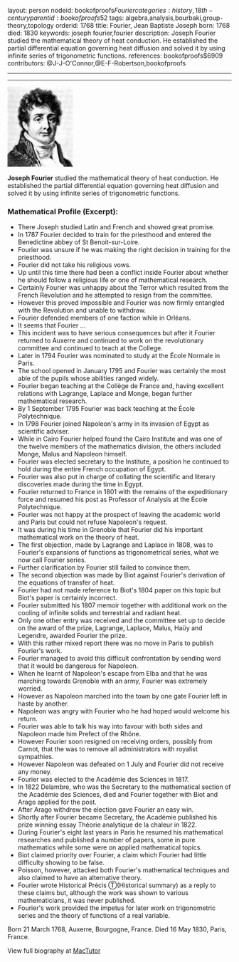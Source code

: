 layout: person
nodeid: bookofproofs$Fourier
categories: history,18th-century
parentid: bookofproofs$52
tags: algebra,analysis,bourbaki,group-theory,topology
orderid: 1768
title: Fourier, Jean Baptiste Joseph
born: 1768
died: 1830
keywords: joseph fourier,fourier
description: Joseph Fourier studied the mathematical theory of heat conduction. He established the partial differential equation governing heat diffusion and solved it by using infinite series of trigonometric functions.
references: bookofproofs$6909
contributors: @J-J-O'Connor,@E-F-Robertson,bookofproofs

---



---

![Fourier.jpg](https://github.com/bookofproofs/bookofproofs.github.io/blob/main/_sources/_assets/images/portraits/Fourier.jpg?raw=true)

**Joseph Fourier** studied the mathematical theory of heat conduction. He established the partial differential equation governing heat diffusion and solved it by using infinite series of trigonometric functions.

### Mathematical Profile (Excerpt):
* There Joseph studied Latin and French and showed great promise.
* In 1787 Fourier decided to train for the priesthood and entered the Benedictine abbey of St Benoit-sur-Loire.
* Fourier was unsure if he was making the right decision in training for the priesthood.
* Fourier did not take his religious vows.
* Up until this time there had been a conflict inside Fourier about whether he should follow a religious life or one of mathematical research.
* Certainly Fourier was unhappy about the Terror which resulted from the French Revolution and he attempted to resign from the committee.
* However this proved impossible and Fourier was now firmly entangled with the Revolution and unable to withdraw.
* Fourier defended members of one faction while in Orléans.
* It seems that Fourier ...
* This incident was to have serious consequences but after it Fourier returned to Auxerre and continued to work on the revolutionary committee and continued to teach at the College.
* Later in 1794 Fourier was nominated to study at the École Normale in Paris.
* The school opened in January 1795 and Fourier was certainly the most able of the pupils whose abilities ranged widely.
* Fourier began teaching at the Collège de France and, having excellent relations with Lagrange, Laplace and Monge, began further mathematical research.
* By 1 September 1795 Fourier was back teaching at the École Polytechnique.
* In 1798 Fourier joined Napoleon's army in its invasion of Egypt as scientific adviser.
* While in Cairo Fourier helped found the Cairo Institute and was one of the twelve members of the mathematics division, the others included Monge, Malus and Napoleon himself.
* Fourier was elected secretary to the Institute, a position he continued to hold during the entire French occupation of Egypt.
* Fourier was also put in charge of collating the scientific and literary discoveries made during the time in Egypt.
* Fourier returned to France in 1801 with the remains of the expeditionary force and resumed his post as Professor of Analysis at the École Polytechnique.
* Fourier was not happy at the prospect of leaving the academic world and Paris but could not refuse Napoleon's request.
* It was during his time in Grenoble that Fourier did his important mathematical work on the theory of heat.
* The first objection, made by Lagrange and Laplace in 1808, was to Fourier's expansions of functions as trigonometrical series, what we now call Fourier series.
* Further clarification by Fourier still failed to convince them.
* The second objection was made by Biot against Fourier's derivation of the equations of transfer of heat.
* Fourier had not made reference to Biot's 1804 paper on this topic but Biot's paper is certainly incorrect.
* Fourier submitted his 1807 memoir together with additional work on the cooling of infinite solids and terrestrial and radiant heat.
* Only one other entry was received and the committee set up to decide on the award of the prize, Lagrange, Laplace, Malus, Haüy and Legendre, awarded Fourier the prize.
* With this rather mixed report there was no move in Paris to publish Fourier's work.
* Fourier managed to avoid this difficult confrontation by sending word that it would be dangerous for Napoleon.
* When he learnt of Napoleon's escape from Elba and that he was marching towards Grenoble with an army, Fourier was extremely worried.
* However as Napoleon marched into the town by one gate Fourier left in haste by another.
* Napoleon was angry with Fourier who he had hoped would welcome his return.
* Fourier was able to talk his way into favour with both sides and Napoleon made him Prefect of the Rhône.
* However Fourier soon resigned on receiving orders, possibly from Carnot, that the was to remove all administrators with royalist sympathies.
* However Napoleon was defeated on 1 July and Fourier did not receive any money.
* Fourier was elected to the Académie des Sciences in 1817.
* In 1822 Delambre, who was the Secretary to the mathematical section of the Académie des Sciences, died and Fourier together with Biot and Arago applied for the post.
* After Arago withdrew the election gave Fourier an easy win.
* Shortly after Fourier became Secretary, the Académie published his prize winning essay Théorie analytique de la chaleur in 1822.
* During Fourier's eight last years in Paris he resumed his mathematical researches and published a number of papers, some in pure mathematics while some were on applied mathematical topics.
* Biot claimed priority over Fourier, a claim which Fourier had little difficulty showing to be false.
* Poisson, however, attacked both Fourier's mathematical techniques and also claimed to have an alternative theory.
* Fourier wrote Historical Précis Ⓣ(Historical summary) as a reply to these claims but, although the work was shown to various mathematicians, it was never published.
* Fourier's work provided the impetus for later work on trigonometric series and the theory of functions of a real variable.

Born 21 March 1768, Auxerre, Bourgogne, France. Died 16 May 1830, Paris, France.

View full biography at [MacTutor](https://mathshistory.st-andrews.ac.uk/Biographies/Fourier/)
